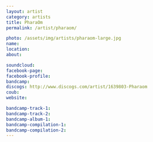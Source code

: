 ```yaml
---
layout: artist
category: artists
title: PharaOm
permalink: /artist/pharaom/

photo: /assets/img/artists/pharaom-large.jpg
name: 
location: 
about: 

soundcloud: 
facebook-page: 
facebook-profile: 
bandcamp: 
discogs: http://www.discogs.com/artist/1639803-Pharaom
coub: 
website: 

bandcamp-track-1: 
bandcamp-track-2: 
bandcamp-album-1: 
bandcamp-compilation-1: 
bandcamp-compilation-2: 
---
```



